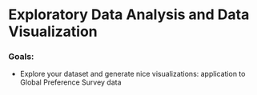 # Exploratory Data Analysis and Data Visualization

### Goals:

- Explore your dataset and generate nice visualizations: application to Global Preference Survey data
